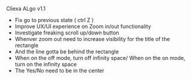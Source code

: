 Cliexa ALgo v1.1
- Fix go to previous state ( ctrl Z )
- Improve UX/UI experience on Zoom in/out functionality
- Investigate freaking scroll up/down button
- Whenver zoom out need to increase visibility for the title of the rectangle
- And the line gotta be behind the rectangle
- When on the off mode, turn off infinity space/ When on the on mode, turn on the infinity space
- The Yes/No need to be in the center

